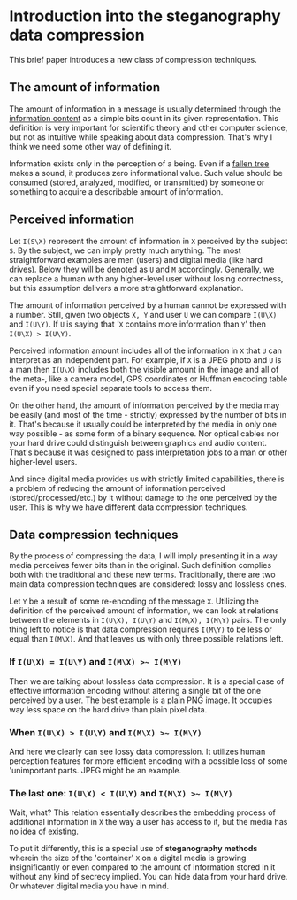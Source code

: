 # Introduction into the steganography data compression
This brief paper introduces a new class of compression techniques.

## The amount of information
The amount of information in a message is usually determined through the [information content](https://en.wikipedia.org/wiki/Information_content) as a simple bits count in its given representation. This definition is very important for scientific theory and other computer science, but not as intuitive while speaking about data compression. That's why I think we need some other way of defining it.

Information exists only in the perception of a being. Even if a [fallen tree](https://en.wikipedia.org/wiki/If_a_tree_falls_in_a_forest) makes a sound, it produces zero informational value. Such value should be consumed (stored, analyzed, modified, or transmitted) by someone or something to acquire a describable amount of information.

## Perceived information
Let `I(S\X)` represent the amount of information in `X` perceived by the subject `S`. By the subject, we can imply pretty much anything. The most straightforward examples are men (users) and digital media (like hard drives). Below they will be denoted as `U` and `M` accordingly. Generally, we can replace a human with any higher-level user without losing correctness, but this assumption delivers a more straightforward explanation.

The amount of information perceived by a human cannot be expressed with a number. Still, given two objects `X, Y` and user `U` we can compare `I(U\X)` and `I(U\Y)`. If `U` is saying that '`X` contains more information than `Y`' then `I(U\X) > I(U\Y)`.

Perceived information amount includes all of the information in `X` that `U` can interpret as an independent part. For example, if `X` is a JPEG photo and `U` is a man then `I(U\X)` includes both the visible amount in the image and all of the meta-, like a camera model, GPS coordinates or Huffman encoding table even if you need special separate tools to access them.

On the other hand, the amount of information perceived by the media may be easily (and most of the time - strictly) expressed by the number of bits in it. That's because it usually could be interpreted by the media in only one way possible - as some form of a binary sequence. Nor optical cables nor your hard drive could distinguish between graphics and audio content. That's because it was designed to pass interpretation jobs to a man or other higher-level users.

And since digital media provides us with strictly limited capabilities, there is a problem of reducing the amount of information perceived (stored/processed/etc.) by it without damage to the one perceived by the user. This is why we have different data compression techniques.

## Data compression techniques
By the process of compressing the data, I will imply presenting it in a way media perceives fewer bits than in the original. Such definition complies both with the traditional and these new terms. Traditionally, there are two main data compression techniques are considered: lossy and lossless ones.

Let `Y` be a result of some re-encoding of the message `X`. Utilizing the definition of the perceived amount of information, we can look at relations between the elements in `I(U\X), I(U\Y)` and `I(M\X), I(M\Y)` pairs. The only thing left to notice is that data compression requires `I(M\Y)` to be less or equal than `I(M\X)`. And that leaves us with only three possible relations left.

### If `I(U\X) = I(U\Y)` and `I(M\X) >~ I(M\Y)`
Then we are talking about lossless data compression. It is a special case of effective information encoding without altering a single bit of the one perceived by a user. The best example is a plain PNG image. It occupies way less space on the hard drive than plain pixel data.

### When `I(U\X) > I(U\Y)` and `I(M\X) >~ I(M\Y)`
And here we clearly can see lossy data compression. It utilizes human perception features for more efficient encoding with a possible loss of some 'unimportant parts. JPEG might be an example.

### The last one: `I(U\X) < I(U\Y)` and `I(M\X) >~ I(M\Y)`
Wait, what? This relation essentially describes the embedding process of additional information in `X` the way a user has access to it, but the media has no idea of existing.

To put it differently, this is a special use of **steganography methods** wherein the size of the 'container' `X` on a digital media is growing insignificantly or even compared to the amount of information stored in it without any kind of secrecy implied. You can hide data from your hard drive. Or whatever digital media you have in mind.
